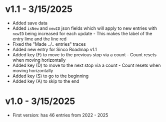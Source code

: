 # v1.1 - 3/15/2025
- Added save data
- Added `isNew` and `newID` json fields which will apply to new entries with `newID` being increased for each update
        - This makes the label of the entry lime and the line red
- Fixed the "Made ../.. entries" traces
- Added new entry for Sinco Roadmap v1.1
- Added key (F) to move to the previous stop via a count
        - Count resets when moving horizontally
- Added key (D) to move to the next stop via a count
        - Count resets when moving horizontally
- Added key (S) to go to the beginning
- Added key (A) to skip to the end

# v1.0 - 3/15/2025
- First version: has 46 entries from 2022 - 2025